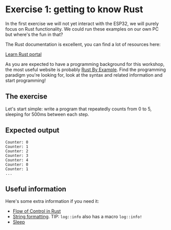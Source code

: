 # Exercise 1: getting to know Rust

In the first exercise we will not yet interact with the ESP32, we will purely focus on Rust functionality. We could run these examples on our own PC but where's the fun in that?

The Rust documentation is excellent, you can find a lot of resources here:

[Learn Rust portal](https://www.rust-lang.org/learn)

As you are expected to have a programming background for this workshop, the most useful website is probably [Rust By Example](https://doc.rust-lang.org/rust-by-example/index.html).
Find the programming paradigm you're looking for, look at the syntax and related information and start programming!

## The exercise

Let's start simple: write a program that repeatedly counts from 0 to 5, sleeping for 500ms between each step.

## Expected output

```
Counter: 0
Counter: 1
Counter: 2
Counter: 3
Counter: 4
Counter: 0
Counter: 1
...
```

## Useful information

Here's some extra information if you need it:

* [Flow of Control in Rust](https://doc.rust-lang.org/rust-by-example/flow_control.html)
* [String formatting](https://doc.rust-lang.org/rust-by-example/std/str.html?highlight=string#strings). TIP: `log::info` also has a macro `log::info!`
* [Sleep](https://doc.rust-lang.org/std/thread/fn.sleep.html)
